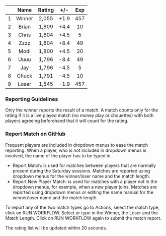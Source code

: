 | |Name|Rating|+/-|Exp|
|-|:--:|:----:|:-:|:-:|
|1|Winner|2,055|+1.9|457|
|2|Brian|1,809|+4.4|10|
|3|Chris|1,804|+4.5|5|
|4|Zzzz|1,804|+8.4|49|
|5|Modi|1,800|+4.5|20|
|6|Uuuu|1,796|-8.4|49|
|7|Jay|1,796|-4.5|5|
|8|Chuck|1,791|-4.5|10|
|9|Loser|1,545|-1.9|457|


### Reporting Guidelines

Only the winner reports the result of a match.
A match counts only for the rating if it is a live played match (no money play or chouettes)
with both players agreeing beforehand that it will count for the rating.


### Report Match on GitHub

Frequent players are included in dropdown menus to ease the match reporting.
When a player, who is not included in dropdown menus is involved, the name of the player has to be typed in.

- Report Match:  is used for matches between players that are normally present during the Saturday sessions.
  Matches are reported using dropdown menus for the winner/loser name and the match length.
- Report New Player Match:  is used for matches with a player not in the dropdown menus, for example, when a new player joins.
  Matches are reported using dropdown menus or editing the name manual for the winner/loser name and the match length.

To report any of the two match types go to Actions, select the match type, click on RUN WORKFLOW.
Select or type in the Winner, the Loser and the Match Length.
Click on RUN WORKFLOW again to submit the match report.

The rating list will be updated within 20 seconds.
